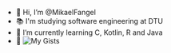 - 👋 Hi, I’m @MikaelFangel
- 📚 I'm studying software engineering at DTU
- 🌱 I’m currently learning C, Kotlin, R and Java
- 📖 ![My Gists](https://gist.github.com/MikaelFangel)

